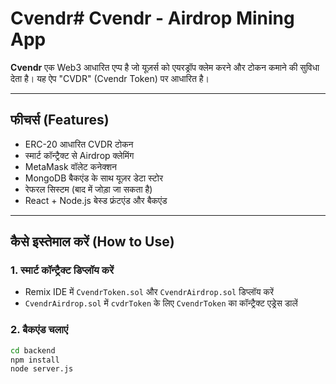 # Cvendr# Cvendr - Airdrop Mining App

**Cvendr** एक Web3 आधारित एप्प है जो यूज़र्स को एयरड्रॉप क्लेम करने और टोकन कमाने की सुविधा देता है। यह ऐप "CVDR" (Cvendr Token) पर आधारित है।

---

## फीचर्स (Features)

- ERC-20 आधारित CVDR टोकन
- स्मार्ट कॉन्ट्रैक्ट से Airdrop क्लेमिंग
- MetaMask वॉलेट कनेक्शन
- MongoDB बैकएंड के साथ यूज़र डेटा स्टोर
- रेफरल सिस्टम (बाद में जोड़ा जा सकता है)
- React + Node.js बेस्ड फ्रंटएंड और बैकएंड

---

## कैसे इस्तेमाल करें (How to Use)

### 1. स्मार्ट कॉन्ट्रैक्ट डिप्लॉय करें
- Remix IDE में `CvendrToken.sol` और `CvendrAirdrop.sol` डिप्लॉय करें
- `CvendrAirdrop.sol` में `cvdrToken` के लिए `CvendrToken` का कॉन्ट्रैक्ट एड्रेस डालें

### 2. बैकएंड चलाएं

```bash
cd backend
npm install
node server.js
